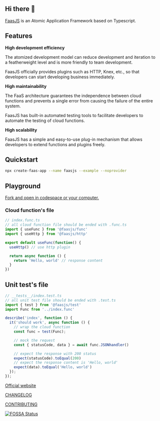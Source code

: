 ## Hi there 👋

[FaasJS](https://faasjs.com) is an Atomic Application Framework based on Typescript.

## Features

**High development efficiency**

The atomized development model can reduce development and iteration to a featherweight level and is more friendly to team development.

FaasJS officially provides plugins such as HTTP, Knex, etc., so that developers can start developing business immediately.

**High maintainability**

The FaaS architecture guarantees the independence between cloud functions and prevents a single error from causing the failure of the entire system.

FaasJS has built-in automated testing tools to facilitate developers to automate the testing of cloud functions.

**High scalability**

FaasJS has a simple and easy-to-use plug-in mechanism that allows developers to extend functions and plugins freely.

## Quickstart

```bash
npx create-faas-app --name faasjs --example --noprovider
```

## Playground

[Fork and open in codespace or your computer.](https://github.com/faasjs/starter)

### Cloud function's file

```ts
// index.func.ts
// all cloud function file should be ended with .func.ts
import { useFunc } from '@faasjs/func'
import { useHttp } from '@faasjs/http'

export default useFunc(function() {
  useHttp() // use http plugin

  return async function () {
    return 'Hello, world' // response content
  }
})
```

## Unit test's file

```ts
// __tests__/index.test.ts
// all unit test file should be ended with .test.ts
import { test } from '@faasjs/test'
import Func from '../index.func'

describe('index', function () {
  it('should work', async function () {
    // wrap the cloud function
    const func = test(Func);

    // mock the request
    const { statusCode, data } = await func.JSONhandler()

    // expect the response with 200 status
    expect(statusCode).toEqual(200)
    // expect the response content is 'Hello, world'
    expect(data).toEqual('Hello, world')
  });
});
```

[Official website](https://faasjs.com)

[CHANGELOG](https://github.com/faasjs/faasjs/blob/main/CHANGELOG.md)

[CONTRIBUTING](https://github.com/faasjs/faasjs/blob/main/CONTRIBUTING.md)

[![FOSSA Status](https://app.fossa.com/api/projects/git%2Bgithub.com%2Ffaasjs%2Ffaasjs.svg?type=large)](https://app.fossa.com/projects/git%2Bgithub.com%2Ffaasjs%2Ffaasjs)

